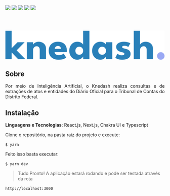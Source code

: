 <img src="https://img.shields.io/badge/License-GPLv3-blue.svg?style=for-the-badge&logo=appveyor&color=%3Cblue%3E"> <img src="https://img.shields.io/github/issues/UnB-KnEDLe/Dash?style=for-the-badge&logo=appveyor&color=%3Cblue%3E"> <img src="https://img.shields.io/github/issues-closed/UnB-KnEDLe/Dash?style=for-the-badge&logo=appveyor&color=%3Cblue%3E"> <img src="https://img.shields.io/github/stars/UnB-KnEDLe/Dash?style=for-the-badge&logo=appveyor&color=%3Cblue%3E"> <img src="https://img.shields.io/github/forks/UnB-KnEDLe/Dash?style=for-the-badge&logo=appveyor&color=%3Cblue%3E">

</br>
</br>
<p align="center"><img src="https://github.com/UnB-KnEDLe/Dash/blob/docs/docs/assets/logo.svg"></p>


## Sobre
<p align="justify">Por meio de Inteligência Artificial, o Knedash realiza consultas e de extrações de atos e entidades do Diário Oficial para o Tribunal de Contas do Distrito Federal.</p>


## Instalação 
**Linguagens e Tecnologias**: React.js, Next.js, Chakra UI e Typescript<br>

Clone o repositório, na pasta raiz do projeto e execute:
```
$ yarn
```
Feito isso basta executar:
```
$ yarn dev
```
> Tudo Pronto! A aplicação estará rodando e pode ser testada através da rota
```
http://localhost:3000
